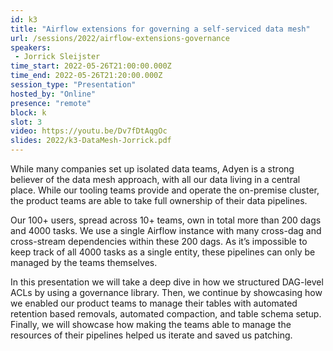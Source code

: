 ```yaml
---
id: k3
title: "Airflow extensions for governing a self-serviced data mesh"
url: /sessions/2022/airflow-extensions-governance
speakers:
 - Jorrick Sleijster
time_start: 2022-05-26T21:00:00.000Z
time_end: 2022-05-26T21:20:00.000Z
session_type: "Presentation"
hosted_by: "Online"
presence: "remote"
block: k
slot: 3
video: https://youtu.be/Dv7fDtAqgOc
slides: 2022/k3-DataMesh-Jorrick.pdf
---
```


While many companies set up isolated data teams, Adyen is a strong believer of the data mesh approach, with all our data living in a central place. While our tooling teams provide and operate the on-premise cluster, the product teams are able to take full ownership of their data pipelines. 
 
Our 100+ users, spread across 10+ teams, own in total more than 200 dags and 4000 tasks. We use a single Airflow instance with many cross-dag and cross-stream dependencies within these 200 dags. As it’s impossible to keep track of all 4000 tasks as a single entity, these pipelines can only be managed by the teams themselves.  
 
In this presentation we will take a deep dive in how we structured DAG-level ACLs by using a governance library. Then, we continue by showcasing how we enabled our product teams to manage their tables with automated retention based removals, automated compaction, and table schema setup. Finally, we will showcase how making the teams able to manage the resources of their pipelines helped us iterate and saved us patching.